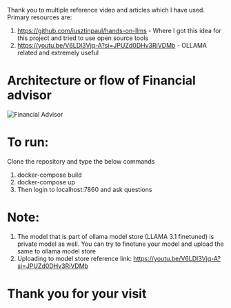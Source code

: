 Thank you to multiple reference video and articles which I have used. Primary resources are:
1. https://github.com/iusztinpaul/hands-on-llms - Where I got this idea for this project and tried to use open source tools
2. https://youtu.be/V6LDl3Vjq-A?si=JPUZd0DHv3RiVDMb - OLLAMA related and extremely useful
   
# Architecture or flow of Financial advisor
![Financial Advisor](https://github.com/user-attachments/assets/c0d2a8f3-1668-4cc3-aded-74029d871a30)

# To run:
Clone the repository and type the below commands
1. docker-compose build
2. docker-compose up
3. Then login to localhost:7860 and ask questions

# Note: 
1. The model that is part of ollama model store (LLAMA 3.1 finetuned) is private model as well. You can try to finetune your model and upload the same to ollama model store
2. Uploading to model store reference link: https://youtu.be/V6LDl3Vjq-A?si=JPUZd0DHv3RiVDMb

# Thank you for your visit
